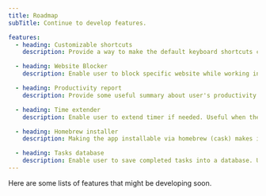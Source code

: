 ```yaml
---
title: Roadmap
subTitle: Continue to develop features.

features:
  - heading: Customizable shortcuts
    description: Provide a way to make the default keyboard shortcuts customizable by the user.

  - heading: Website Blocker
    description: Enable user to block specific website while working in order to stay on focus.

  - heading: Productivity report
    description: Provide some useful summary about user's productivity to have some sense of accomplishments.

  - heading: Time extender
    description: Enable user to extend timer if needed. Useful when the user wants to finish the task first before taking up a break.

  - heading: Homebrew installer
    description: Making the app installable via homebrew (cask) makes it easier for some Mac users to install the app on their machine.

  - heading: Tasks database
    description: Enable user to save completed tasks into a database. Useful when the user wants to monitor or track previews tasks.
---
```


Here are some lists of features that might be developing soon.
